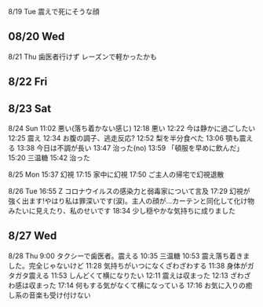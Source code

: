 8/19 Tue
震えで死にそうな顔

08/20 Wed
-

8/21 Thu
歯医者行けず
レーズンで軽かったかも

8/22 Fri
-

8/23 Sat
-

8/24 Sun
11:02 悪い(落ち着かない感じ)
12:18 悪い
12:22 今は静かに過ごしたい
12:25 震え
12:34 お腹の調子、逃走反応?
12:52 梨を半分食べた
13:06 顎も震える
13:38 今日は不調が長い
13:47 治った(no)
13:59 「頓服を早めに飲んだ」
15:20 三温糖
15:42 治った

8/25 Mon
15:37 幻視
17:15 家中に幻視
17:50 ご主人の帰宅で幻視退散

8/26 Tue
16:55 Z コロナウイルスの感染力と弱毒家について言及
17:29 幻視が強く出ます!やはり私は罪深いです(涙)。主人の顔が…カーテンと同化して化け物みたいに見えたり、私のせいです
18:34 少し穏やかな気持ちに成りました

8/27 Wed
-

8/28 Thu
9:00 タクシーで歯医者。震える
10:35 三温糖
10:53 震え落ち着きました。完全じゃないけど
11:28 気持ちがいつになくざわざわする
11:38 身体がガタガタ震える
11:53 しんどくて横になりたい
12:11 震えは収まった
12:13 ざわざわ感は収まった
17:14 何もする気がなくて横になっている
17:16 お気に入りの癒し系の音楽も受け付けない